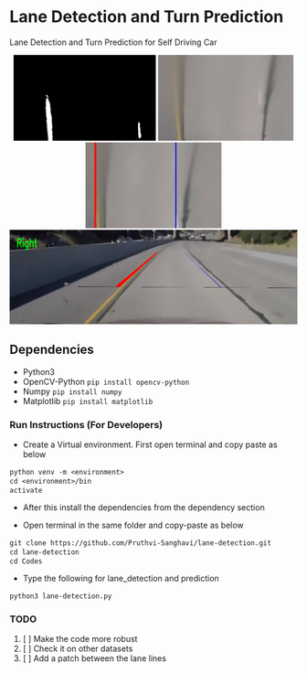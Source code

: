 # Lane Detection and Turn Prediction
Lane Detection and Turn Prediction for Self Driving Car

<p align="center">
  <img src="https://github.com/Pruthvi-Sanghavi/lane-detection/blob/main/results/1.png" height="150px"/>
  <img src="https://github.com/Pruthvi-Sanghavi/lane-detection/blob/main/results/2.png" height="150px"/>
  <img src="https://github.com/Pruthvi-Sanghavi/lane-detection/blob/main/results/3.png" height="150px"/>
  <img src="https://github.com/Pruthvi-Sanghavi/lane-detection/blob/main/results/4.png" height="165px"/>
  
</p>


## Dependencies
- Python3
- OpenCV-Python ```pip install opencv-python```
- Numpy ```pip install numpy```
- Matplotlib ```pip install matplotlib```

### Run Instructions (For Developers)
- Create a Virtual environment. First open terminal and copy paste as below
```
python venv -m <environment>
cd <environment>/bin
activate
```
- After this install the dependencies from the dependency section

- Open terminal in the same folder and copy-paste as below
```
git clone https://github.com/Pruthvi-Sanghavi/lane-detection.git
cd lane-detection
cd Codes
```

- Type the following for lane_detection and prediction
```
python3 lane-detection.py
```
### TODO
1. [ ] Make the code more robust
2. [ ] Check it on other datasets
3. [ ] Add a patch between the lane lines

